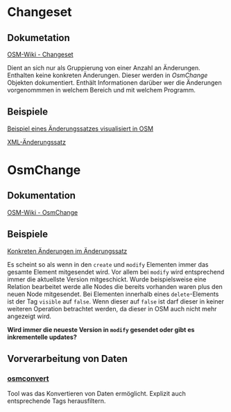 # Changeset

## Dokumetation

[OSM-Wiki - Changeset](https://wiki.openstreetmap.org/wiki/Changeset)

Dient an sich nur als Gruppierung von einer Anzahl an Änderungen. Enthalten keine konkreten Änderungen. Dieser werden in _OsmChange_ Objekten dokumentiert. Enthält Informationen darüber wer die Änderungen vorgenommmen in welchem Bereich und mit welchem Programm.

## Beispiele

[Beispiel eines Änderungssatzes visualisiert in OSM](https://www.openstreetmap.org/changeset/97929008)

[XML-Änderungssatz](https://www.openstreetmap.org/api/0.6/changeset/97929008)

# OsmChange

## Dokumentation

[OSM-Wiki - OsmChange](https://wiki.openstreetmap.org/wiki/OsmChange)

## Beispiele

[Konkreten Änderungen im Änderungssatz](https://www.openstreetmap.org/api/0.6/changeset/97929008/download)

Es scheint so als wenn in den `create` und `modify` Elementen immer das gesamte Element mitgesendet wird. Vor allem bei `modify` wird entsprechend immer die aktuellste Version mitgeschickt. Wurde beispielsweise eine Relation bearbeitet werde alle Nodes die bereits vorhanden waren plus den neuen Node mitgesendet.
Bei Elementen innerhalb eines `delete`-Elements ist der Tag `visible` auf `false`. Wenn dieser auf `false` ist darf dieser in keiner weiteren Operation betrachtet werden, da dieser in OSM auch nicht mehr angezeigt wird.

**Wird immer die neueste Version in `modify` gesendet oder gibt es inkrementelle updates?**

## Vorverarbeitung von Daten

### [osmconvert](https://wiki.openstreetmap.org/wiki/Osmconvert)

Tool was das Konvertieren von Daten ermöglicht. Explizit auch entsprechende Tags herausfiltern.
